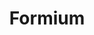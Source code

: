 ---
git: https://github.com/formium
logohandle: formiumio
sort: formium
title: Formium
website: https://formium.io/
---